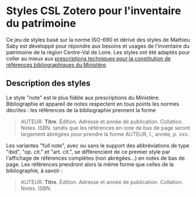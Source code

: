 # Styles CSL Zotero pour l'inventaire du patrimoine

Ce jeu de styles basé sur la norme ISO-690 et dérivé des styles de Mathieu Saby est développé pour répondre aux besoins et usages de l'inventaire du patrimoine de la région Centre-Val de Loire. Les styles ont été adaptés pour coller au mieux aux [prescriptions techniques pour la constitution de références bibliographiques du Ministère](http://www.culture.gouv.fr/culture/dp/inventaire/extranetIGPC/normes/constit_normesbiblio.pdf).


## Description des styles
Le style "note" est le plus fidèle aux prescriptions du Ministère. Bibliographie et appareil de notes respectent en tous points les normes décrites : les références de la bibliographie prennent la forme 
> AUTEUR. **Titre**. Édition. Adresse et année de publication. Collation. Notes. ISBN.
tandis que les références en note de bas de page seront largement abrégées pour prendre la forme 
> AUTEUR, I., année, p. xxx.

Les variantes "full note", avec ou sans le support des abbréviations de type "ibid", "op. cit." et "art. cit.", se différencient de ce premier style par l'affichage de références complètes (non abrégées...) en notes de bas de page. Les références prendront alors la même forme que celles de la bibliographie, à savoir : 

> AUTEUR. **Titre**. Édition. Adresse et année de publication. Collation. Notes. ISBN.
